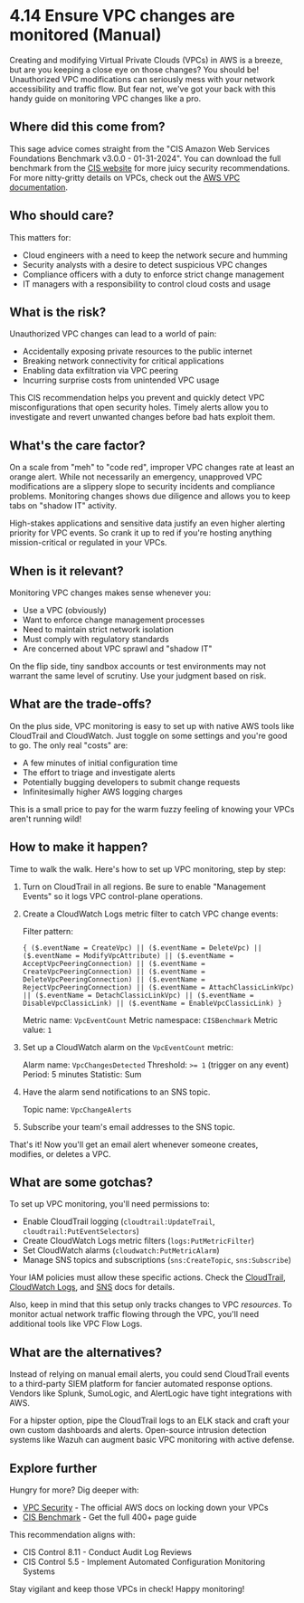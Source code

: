 # 4.14 Ensure VPC changes are monitored (Manual)

Creating and modifying Virtual Private Clouds (VPCs) in AWS is a breeze, but are you keeping a close eye on those changes? You should be! Unauthorized VPC modifications can seriously mess with your network accessibility and traffic flow. But fear not, we've got your back with this handy guide on monitoring VPC changes like a pro.

## Where did this come from?

This sage advice comes straight from the "CIS Amazon Web Services Foundations Benchmark v3.0.0 - 01-31-2024". You can download the full benchmark from the [CIS website](https://downloads.cisecurity.org/#/) for more juicy security recommendations. For more nitty-gritty details on VPCs, check out the [AWS VPC documentation](https://docs.aws.amazon.com/vpc/latest/userguide/what-is-amazon-vpc.html).

## Who should care? 

This matters for:
- Cloud engineers with a need to keep the network secure and humming 
- Security analysts with a desire to detect suspicious VPC changes
- Compliance officers with a duty to enforce strict change management 
- IT managers with a responsibility to control cloud costs and usage

## What is the risk?

Unauthorized VPC changes can lead to a world of pain:
- Accidentally exposing private resources to the public internet 
- Breaking network connectivity for critical applications
- Enabling data exfiltration via VPC peering 
- Incurring surprise costs from unintended VPC usage

This CIS recommendation helps you prevent and quickly detect VPC misconfigurations that open security holes. Timely alerts allow you to investigate and revert unwanted changes before bad hats exploit them.

## What's the care factor?

On a scale from "meh" to "code red", improper VPC changes rate at least an orange alert. While not necessarily an emergency, unapproved VPC modifications are a slippery slope to security incidents and compliance problems. Monitoring changes shows due diligence and allows you to keep tabs on "shadow IT" activity.

High-stakes applications and sensitive data justify an even higher alerting priority for VPC events. So crank it up to red if you're hosting anything mission-critical or regulated in your VPCs.

## When is it relevant?

Monitoring VPC changes makes sense whenever you:
- Use a VPC (obviously)
- Want to enforce change management processes
- Need to maintain strict network isolation  
- Must comply with regulatory standards
- Are concerned about VPC sprawl and "shadow IT"

On the flip side, tiny sandbox accounts or test environments may not warrant the same level of scrutiny. Use your judgment based on risk.

## What are the trade-offs?

On the plus side, VPC monitoring is easy to set up with native AWS tools like CloudTrail and CloudWatch. Just toggle on some settings and you're good to go. The only real "costs" are:

- A few minutes of initial configuration time
- The effort to triage and investigate alerts
- Potentially bugging developers to submit change requests
- Infinitesimally higher AWS logging charges

This is a small price to pay for the warm fuzzy feeling of knowing your VPCs aren't running wild!

## How to make it happen?

Time to walk the walk. Here's how to set up VPC monitoring, step by step:

1. Turn on CloudTrail in all regions. Be sure to enable "Management Events" so it logs VPC control-plane operations.

2. Create a CloudWatch Logs metric filter to catch VPC change events:

   Filter pattern:
   ```
   { ($.eventName = CreateVpc) || ($.eventName = DeleteVpc) || ($.eventName = ModifyVpcAttribute) || ($.eventName = AcceptVpcPeeringConnection) || ($.eventName = CreateVpcPeeringConnection) || ($.eventName = DeleteVpcPeeringConnection) || ($.eventName = RejectVpcPeeringConnection) || ($.eventName = AttachClassicLinkVpc) || ($.eventName = DetachClassicLinkVpc) || ($.eventName = DisableVpcClassicLink) || ($.eventName = EnableVpcClassicLink) }
   ```
   
   Metric name: `VpcEventCount`
   Metric namespace: `CISBenchmark`
   Metric value: `1`

3. Set up a CloudWatch alarm on the `VpcEventCount` metric:

   Alarm name: `VpcChangesDetected` 
   Threshold: `>= 1` (trigger on any event)
   Period: 5 minutes
   Statistic: Sum

4. Have the alarm send notifications to an SNS topic.

   Topic name: `VpcChangeAlerts`

5. Subscribe your team's email addresses to the SNS topic.

That's it! Now you'll get an email alert whenever someone creates, modifies, or deletes a VPC.

## What are some gotchas?

To set up VPC monitoring, you'll need permissions to:
- Enable CloudTrail logging (`cloudtrail:UpdateTrail`, `cloudtrail:PutEventSelectors`)
- Create CloudWatch Logs metric filters (`logs:PutMetricFilter`) 
- Set CloudWatch alarms (`cloudwatch:PutMetricAlarm`)
- Manage SNS topics and subscriptions (`sns:CreateTopic`, `sns:Subscribe`)

Your IAM policies must allow these specific actions. Check the [CloudTrail](https://docs.aws.amazon.com/awscloudtrail/latest/userguide/security_iam_id-based-policy-examples.html), [CloudWatch Logs](https://docs.aws.amazon.com/AmazonCloudWatch/latest/logs/iam-identity-based-access-control-cwl.html), and [SNS](https://docs.aws.amazon.com/sns/latest/dg/UsingIAMwithSNS.html) docs for details.

Also, keep in mind that this setup only tracks changes to VPC *resources*. To monitor actual network traffic flowing through the VPC, you'll need additional tools like VPC Flow Logs.

## What are the alternatives?

Instead of relying on manual email alerts, you could send CloudTrail events to a third-party SIEM platform for fancier automated response options. Vendors like Splunk, SumoLogic, and AlertLogic have tight integrations with AWS.

For a hipster option, pipe the CloudTrail logs to an ELK stack and craft your own custom dashboards and alerts. Open-source intrusion detection systems like Wazuh can augment basic VPC monitoring with active defense.

## Explore further

Hungry for more? Dig deeper with:
- [VPC Security](https://docs.aws.amazon.com/vpc/latest/userguide/VPC_Security.html) - The official AWS docs on locking down your VPCs
- [CIS Benchmark](https://downloads.cisecurity.org/#/) - Get the full 400+ page guide

This recommendation aligns with:
- CIS Control 8.11 - Conduct Audit Log Reviews
- CIS Control 5.5 - Implement Automated Configuration Monitoring Systems

Stay vigilant and keep those VPCs in check! Happy monitoring!